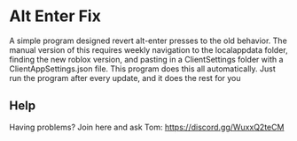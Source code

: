 # Alt Enter Fix
A simple program designed revert alt-enter presses to the old behavior. The manual version of this requires weekly navigation to the localappdata folder, finding the new roblox version, and pasting in a ClientSettings folder with a ClientAppSettings.json file. This program does this all automatically. Just run the program after every update, and it does the rest for you

## Help
Having problems? Join here and ask Tom: https://discord.gg/WuxxQ2teCM